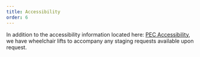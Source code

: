 ```yaml
---
title: Accessibility
order: 6
---
```


In addition to the accessibility information located here: [PEC Accessibility](https://www.palmereventscenter.com/accessibility/), we have wheelchair lifts to accompany any staging requests available upon request. 
